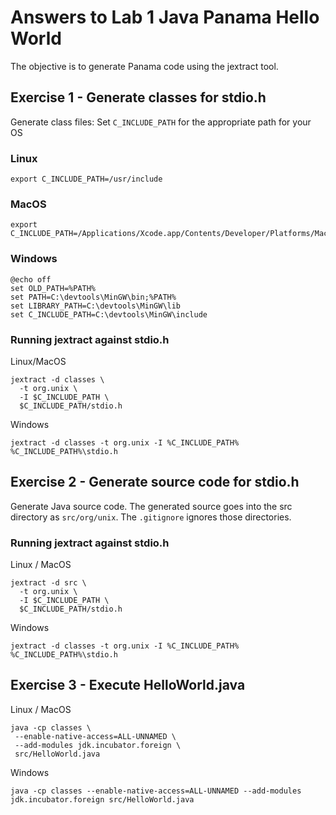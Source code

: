# Answers to Lab 1 Java Panama Hello World
The objective is to generate Panama code using the jextract tool.
## Exercise 1 - Generate classes for stdio.h

Generate class files:
Set `C_INCLUDE_PATH` for the appropriate path for your OS
### Linux
```
export C_INCLUDE_PATH=/usr/include
```
### MacOS
```shell
export C_INCLUDE_PATH=/Applications/Xcode.app/Contents/Developer/Platforms/MacOSX.platform/Developer/SDKs/MacOSX.sdk/usr/include
```

### Windows
```shell
@echo off
set OLD_PATH=%PATH%
set PATH=C:\devtools\MinGW\bin;%PATH%
set LIBRARY_PATH=C:\devtools\MinGW\lib
set C_INCLUDE_PATH=C:\devtools\MinGW\include
```

### Running jextract against stdio.h 

Linux/MacOS
```shell
jextract -d classes \
  -t org.unix \
  -I $C_INCLUDE_PATH \
  $C_INCLUDE_PATH/stdio.h
```

Windows
```shell
jextract -d classes -t org.unix -I %C_INCLUDE_PATH%  %C_INCLUDE_PATH%\stdio.h
```

## Exercise 2 - Generate source code for stdio.h

Generate Java source code. The generated source goes into the src directory as `src/org/unix`. The `.gitignore` ignores those directories.
### Running jextract against stdio.h 

Linux / MacOS
```shell
jextract -d src \
  -t org.unix \
  -I $C_INCLUDE_PATH \
  $C_INCLUDE_PATH/stdio.h
```

Windows
```shell
jextract -d classes -t org.unix -I %C_INCLUDE_PATH%  %C_INCLUDE_PATH%\stdio.h
```
## Exercise 3 - Execute HelloWorld.java
Linux / MacOS
```shell
java -cp classes \
 --enable-native-access=ALL-UNNAMED \
 --add-modules jdk.incubator.foreign \
 src/HelloWorld.java
```

Windows
```shell
java -cp classes --enable-native-access=ALL-UNNAMED --add-modules jdk.incubator.foreign src/HelloWorld.java
```
